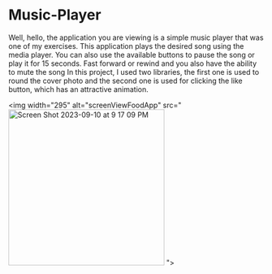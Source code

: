 # Music-Player
Well, hello, the application you are viewing is a simple music player that was one of my exercises. This application plays the desired song using the media player. You can also use the available buttons to pause the song or play it for 15 seconds. Fast forward or rewind and you also have the ability to mute the song
In this project, I used two libraries, the first one is used to round the cover photo and the second one is used for clicking the like button, which has an attractive animation.

<img width="295" alt="screenViewFoodApp" src="<img width="307" alt="Screen Shot 2023-09-10 at 9 17 09 PM" src="https://github.com/ElliotMigh/Music-Player/assets/87560931/d8dd4da7-f0a6-4a96-ac32-441d14813f63">
">

